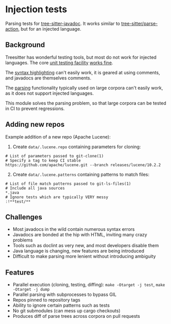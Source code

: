 # Injection tests

Parsing tests for [tree-sitter-javadoc](https://github.com/rmuir/tree-sitter-javadoc).
It works similar to [tree-sitter/parse-action](https://github.com/tree-sitter/parse-action), but for an injected language.

## Background

Treesitter has wonderful testing tools, but most do not work for injected languages.
The core [unit testing facility](https://tree-sitter.github.io/tree-sitter/creating-parsers/5-writing-tests.html) [works fine](../test/corpus).

The [syntax highlighting](https://tree-sitter.github.io/tree-sitter/3-syntax-highlighting.html#unit-testing) can't easily work, it is geared at using comments, and javadocs are themselves comments.

The [parsing](https://tree-sitter.github.io/tree-sitter/cli/parse.html) functionality typically used on large corpora can't easily work, as it does not support injected languages.

This module solves the parsing problem, so that large corpora can be tested in CI to prevent regressions.

## Adding new repos

Example addition of a new repo (Apache Lucene):

1. Create `data/.lucene.repo` containing parameters for cloning:

```
# List of parameters passed to git-clone(1)
# Specify a tag to keep CI stable
https://github.com/apache/lucene.git --branch releases/lucene/10.2.2
```

2. Create `data/.lucene.patterns` containing patterns to match files:

```
# List of file match patterns passed to git-ls-files(1)
# Include all java sources
*.java
# Ignore tests which are typically VERY messy
:!**test/**
```

## Challenges

* Most javadocs in the wild contain numerous syntax errors
* Javadocs are bonded at the hip with HTML, inviting many crazy problems
* Tools such as doclint as very new, and most developers disable them
* Java language is changing, new features are being introduced
* Difficult to make parsing more lenient without introducing ambiguity

## Features

* Parallel execution (cloning, testing, diffing): `make -Otarget -j test`, `make -Otarget -j dump`
* Parallel parsing with subprocesses to bypass GIL
* Repos pinned to repository tags
* Ability to ignore certain patterns such as tests
* No git submodules (can mess up cargo checkouts)
* Produces diff of parse trees across corpora on pull requests
